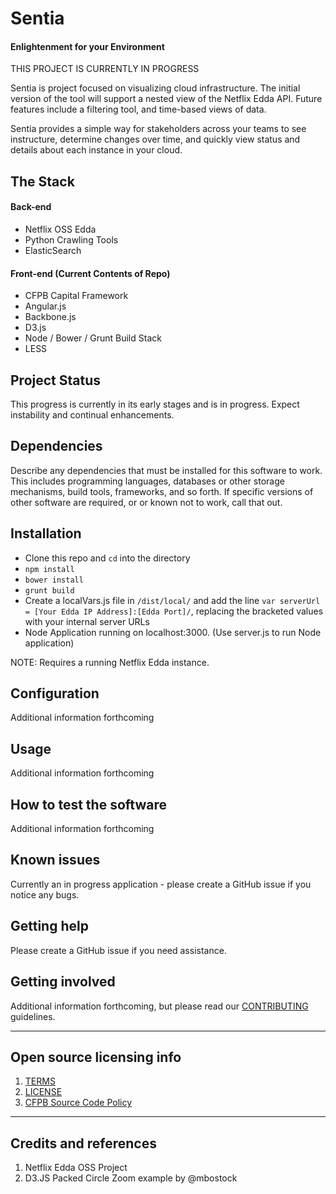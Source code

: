 
# Sentia
#### Enlightenment for your Environment
THIS PROJECT IS CURRENTLY IN PROGRESS

Sentia is project focused on visualizing cloud infrastructure. The initial version of the tool will support a nested view of the Netflix Edda API. Future features include a filtering tool, and time-based views of data.

Sentia provides a simple way for stakeholders across your teams to see instructure, determine changes over time, and quickly view status and details about each instance in your cloud.

## The Stack
#### Back-end
* Netflix OSS Edda
* Python Crawling Tools
* ElasticSearch
#### Front-end (Current Contents of Repo)
* CFPB Capital Framework
* Angular.js
* Backbone.js
* D3.js
* Node / Bower / Grunt Build Stack
* LESS

## Project Status
This progress is currently in its early stages and is in progress. Expect instability and continual enhancements.


## Dependencies

Describe any dependencies that must be installed for this software to work. 
This includes programming languages, databases or other storage mechanisms, build tools, frameworks, and so forth.
If specific versions of other software are required, or or known not to work, call that out.

## Installation

* Clone this repo and `cd` into the directory
* `npm install`
* `bower install`
* `grunt build`
* Create a localVars.js file in `/dist/local/` and add the line `var serverUrl = [Your Edda IP Address]:[Edda Port]/`, replacing the bracketed values with your internal server URLs
* Node Application running on localhost:3000. (Use server.js to run Node application)


NOTE: Requires a running Netflix Edda instance.

## Configuration

Additional information forthcoming

## Usage

Additional information forthcoming

## How to test the software

Additional information forthcoming

## Known issues

Currently an in progress application - please create a GitHub issue if you notice any bugs.

## Getting help

Please create a GitHub issue if you need assistance.

## Getting involved

Additional information forthcoming, but please read our [CONTRIBUTING](CONTRIBUTING.md) guidelines.


----

## Open source licensing info
1. [TERMS](TERMS.md)
2. [LICENSE](LICENSE)
3. [CFPB Source Code Policy](https://github.com/cfpb/source-code-policy/)


----

## Credits and references

1. Netflix Edda OSS Project
2. D3.JS Packed Circle Zoom example by @mbostock
